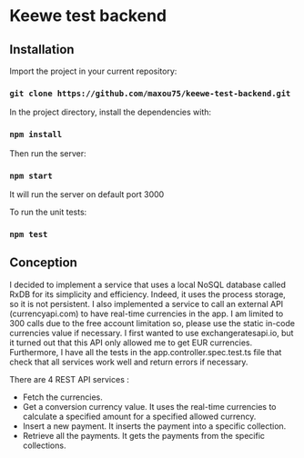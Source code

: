 # Keewe test backend

## Installation

Import the project in your current repository:

### `git clone https://github.com/maxou75/keewe-test-backend.git`

In the project directory, install the dependencies with:

### `npm install`

Then run the server:

### `npm start`

It will run the server on default port 3000

To run the unit tests:

### `npm test`

## Conception

I decided to implement a service that uses a local NoSQL database called RxDB for its simplicity and efficiency. Indeed, it uses the process storage, so it is not persistent. 
I also implemented a service to call an external API (currencyapi.com) to have real-time currencies in the app. I am limited to 300 calls due to the free account limitation so, please use the static in-code currencies value if necessary. 
I first wanted to use exchangeratesapi.io, but it turned out that this API only allowed me to get EUR currencies. 
Furthermore, I have all the tests in the app.controller.spec.test.ts file that check that all services work well and return errors if necessary.

There are 4 REST API services :
- Fetch the currencies. 
- Get a conversion currency value. It uses the real-time currencies to calculate a specified amount for a specified allowed currency. 
- Insert a new payment. It inserts the payment into a specific collection. 
- Retrieve all the payments. It gets the payments from the specific collections.